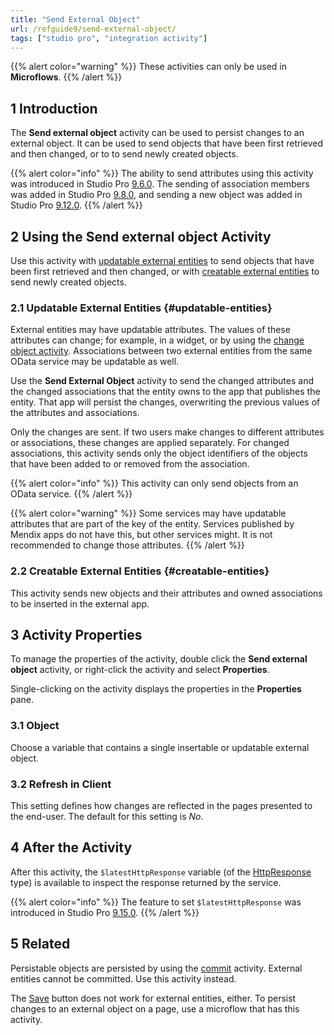 ```yaml
---
title: "Send External Object"
url: /refguide9/send-external-object/
tags: ["studio pro", "integration activity"]
---
```

{{% alert color="warning" %}}
These activities can only be used in **Microflows**.
{{% /alert %}}

## 1 Introduction

The **Send external object** activity can be used to persist changes to an external object. It can be used to send objects that have been first retrieved and then changed, or to to send newly created objects.

{{% alert color="info" %}}
The ability to send attributes using this activity was introduced in Studio Pro [9.6.0](/releasenotes/studio-pro/9.6/). The sending of association members was added in Studio Pro [9.8.0](/releasenotes/studio-pro/9.8/), and sending a new object was added in Studio Pro [9.12.0](/releasenotes/studio-pro/9.12/).
{{% /alert %}}

## 2 Using the **Send external object** Activity

Use this activity with [updatable external entities](#updatable-entities) to send objects that have been first retrieved and then changed, or with [creatable external entities](#creatable-entities) to send newly created objects.

### 2.1 Updatable External Entities {#updatable-entities}

External entities may have updatable attributes. The values of these attributes can change; for example, in a widget, or by using the [change object activity](/refguide9/change-object/). Associations between two external entities from the same OData service may be updatable as well.

Use the **Send External Object** activity to send the changed attributes and the changed associations that the entity owns to the app that publishes the entity. That app will persist the changes, overwriting the previous values of the attributes and associations.

Only the changes are sent. If two users make changes to different attributes or associations, these changes are applied separately. For changed associations, this activity sends only the object identifiers of the objects that have been added to or removed from the association.

{{% alert color="info" %}}
This activity can only send objects from an OData service.
{{% /alert %}}

{{% alert color="warning" %}}
Some services may have updatable attributes that are part of the key of the entity. Services published by Mendix apps do not have this, but other services might. It is not recommended to change those attributes.
{{% /alert %}}

### 2.2 Creatable External Entities {#creatable-entities}

This activity sends new objects and their attributes and owned associations to be inserted in the external app.

## 3 Activity Properties

To manage the properties of the activity, double click the **Send external object** activity, or right-click the activity and select **Properties**. 

Single-clicking on the activity displays the properties in the **Properties** pane.

### 3.1 Object

Choose a variable that contains a single insertable or updatable external object.

### 3.2 Refresh in Client

This setting defines how changes are reflected in the pages presented to the end-user. The default for this setting is *No*.

## 4 After the Activity

After this activity, the `$latestHttpResponse` variable (of the [HttpResponse](/refguide9/http-request-and-response-entities/#http-response) type) is available to inspect the response returned by the service.

{{% alert color="info" %}}
The feature to set `$latestHttpResponse` was introduced in Studio Pro [9.15.0](/releasenotes/studio-pro/9.15/).
{{% /alert %}}

## 5 Related

Persistable objects are persisted by using the [commit](/refguide9/committing-objects/) activity. External entities cannot be committed. Use this activity instead.

The [Save](/refguide9/button-widgets/) button does not work for external entities, either. To persist changes to an external object on a page, use a microflow that has this activity.
